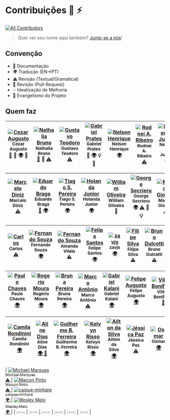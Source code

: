 # Contribuições :wolf: :zap:
[![All Contributors](https://img.shields.io/badge/all_contributors-39-orange.svg?style=flat-square)](#contributors)

> Quer ver seu nome aqui também? [Junte-se a nós](CONTRIBUTING.md)!

## Convenção

* :book: Documentação
* :earth_africa: Tradução (EN->PT)
* :warning: Revisão (Textual/Gramatical)
* :eyes: Revisão (Pull-Request)
* :bulb: Idealização de Melhoria
* :loudspeaker: Evangelismo do Projeto

## Quem faz

<!--
* Documentação (doc)
* Tradução (EN->PT) (translation)
* Revisão (Textual/Gramatical) (tests)
* Revisão (Pull-Request) (prReview)
* Idealização de Melhoria (example)
* Evangelismo do Projeto (talks)
-->

<!-- Contributors START
Cezar_Augusto cezaraugusto http://cezaraugusto.net doc prReview translation talks
Nathalia_Bruno nathaliabruno http://nathaliabruno.com doc prReview tests
Gustavo_Teodoro gustavoteodoro http://gustavoteodoro.com tests
Gabriel_Prates gabsprates http://gabsprates.com prReview translation example talks
Nelson_Henrique nersoh https://github.com/nersoh translation
Rodnei_A._Ribeiro raribeiro http://engenheirofront.com tests
Nelson_P._Junior nelsonpjunior https://github.com/nelsonpjunior translation
Marcelo_Diniz marcelod http://www.marcelod.com.br tests
Eduardo_Braga ebragaparah https://github.com/ebragaparah doc translation
Tiago_S._Pereira TiagoSilvaPereira https://github.com/TiagoSilvaPereira translation
Holanda_Junior holandajunior https://github.com/holandajunior translation
William_Oliveira woliveiras http://woliveiras.com.br talks
George_Secrieru gmsecrieru https://gmsecrie.ru translation tests prReview example
Maicon_Giovani doomsterinc https://github.com/doomsterinc tests
Carlos carloszan https://github.com/carloszan tests
Fernando_Souza fernandosouza https://github.com/fernandosouza translation
Amanda Vilela amandavilela https://github.com/amandavilela tests
Felipe Santos fesnt https://github.com/fesnt translation
Filipe Silva ninrod https://github.com/ninrod tests
zavjs zavjs https://github.com/zavjs translation
Bruno Dulcetti https://github.com/dulcetti tests
Paulo Chaves https://github.com/oPauloChaves translation
Rogerio Moura https://github.com/Rogerfm translation
Bruna Pereira https://github.com/brunapereira translation
Marco Antônio https://github.com/thismarcoantonio tests
Gabriel Kalani https://github.com/gkal19 translation
Felipe Augusto https://github.com/felipe-augusto translation
Vilton Bonifacio https://github.com/viltonbonifacio/ prReview
Camila Rondinini https://github.com/crondinini translation
Aline Dias https://github.com/alinedmelo translation prReview
Guilherme_B._Ferreira https://github.com/guilhermebferreira translation
Kelvy Risso https://github.com/kelvynrisso translation
Ailton da Silva https://github.com/ailton07 translation
Jéssica Paz https://github.com/jessicapaz tests
Osmar https://github.com/osmar-vil translation
Michael Marques https://github.com/michaelycus tests
Maicon Pinto https://github.com/maiconpinto tests
caique-minhare https://github.com/caique-minhare translation
Wesley Melo https://github.com/wesmelo translation

Contributors END -->

<!-- Contributors table START -->
| [![Cezar Augusto](https://avatars.githubusercontent.com/cezaraugusto?s=100)<br /><sub>Cezar Augusto</sub>](http://cezaraugusto.net)<br />[📖](git@github.com:cezaraugusto/You-Dont-Know-JS/commits?author=cezaraugusto) 👀 🌍 📢 | [![Nathalia Bruno](https://avatars.githubusercontent.com/nathaliabruno?s=100)<br /><sub>Nathalia Bruno</sub>](http://nathaliabruno.com)<br />[📖](git@github.com:cezaraugusto/You-Dont-Know-JS/commits?author=nathaliabruno) 👀 [⚠️](git@github.com:cezaraugusto/You-Dont-Know-JS/commits?author=nathaliabruno) | [![Gustavo Teodoro](https://avatars.githubusercontent.com/gustavoteodoro?s=100)<br /><sub>Gustavo Teodoro</sub>](http://gustavoteodoro.com)<br />[⚠️](git@github.com:cezaraugusto/You-Dont-Know-JS/commits?author=gustavoteodoro) | [![Gabriel Prates](https://avatars.githubusercontent.com/gabsprates?s=100)<br /><sub>Gabriel Prates</sub>](http://gabsprates.com)<br />👀 🌍 💡 📢 | [![Nelson Henrique](https://avatars.githubusercontent.com/nersoh?s=100)<br /><sub>Nelson Henrique</sub>](https://github.com/nersoh)<br />🌍 | [![Rodnei A. Ribeiro](https://avatars.githubusercontent.com/raribeiro?s=100)<br /><sub>Rodnei A. Ribeiro</sub>](http://engenheirofront.com)<br />[⚠️](git@github.com:cezaraugusto/You-Dont-Know-JS/commits?author=raribeiro) | [![Nelson P. Junior](https://avatars.githubusercontent.com/nelsonpjunior?s=100)<br /><sub>Nelson P. Junior</sub>](https://github.com/nelsonpjunior)<br />🌍 |
| :---: | :---: | :---: | :---: | :---: | :---: | :---: |

| [![Marcelo Diniz](https://avatars.githubusercontent.com/marcelod?s=100)<br /><sub>Marcelo Diniz</sub>](http://www.marcelod.com.br)<br />[⚠️](git@github.com:cezaraugusto/You-Dont-Know-JS/commits?author=marcelod) | [![Eduardo Braga](https://avatars.githubusercontent.com/ebragaparah?s=100)<br /><sub>Eduardo Braga</sub>](https://github.com/ebragaparah)<br />[📖](git@github.com:cezaraugusto/You-Dont-Know-JS/commits?author=ebragaparah) 🌍 | [![Tiago S. Pereira](https://avatars.githubusercontent.com/TiagoSilvaPereira?s=100)<br /><sub>Tiago S. Pereira</sub>](https://github.com/TiagoSilvaPereira)<br />🌍 | [![Holanda Junior](https://avatars.githubusercontent.com/holandajunior?s=100)<br /><sub>Holanda Junior</sub>](https://github.com/holandajunior)<br />🌍 | [![William Oliveira](https://avatars.githubusercontent.com/woliveiras?s=100)<br /><sub>William Oliveira</sub>](http://woliveiras.com.br)<br />📢 | [![George Secrieru](https://avatars.githubusercontent.com/gmsecrieru?s=100)<br /><sub>George Secrieru</sub>](https://gmsecrie.ru)<br />🌍 [⚠️](git@github.com:cezaraugusto/You-Dont-Know-JS/commits?author=gmsecrieru) 👀 💡 | [![Maicon Giovani](https://avatars.githubusercontent.com/doomsterinc?s=100)<br /><sub>Maicon Giovani</sub>](https://github.com/doomsterinc)<br />[⚠️](git@github.com:cezaraugusto/You-Dont-Know-JS/commits?author=doomsterinc) |
| :---: | :---: | :---: | :---: | :---: | :---: | :---: |

| [![Carlos](https://avatars.githubusercontent.com/carloszan?s=100)<br /><sub>Carlos</sub>](https://github.com/carloszan)<br />[⚠️](git@github.com:cezaraugusto/You-Dont-Know-JS/commits?author=carloszan) | [![Fernando Souza](https://avatars.githubusercontent.com/fernandosouza?s=100)<br /><sub>Fernando Souza</sub>](https://github.com/fernandosouza)<br />🌍 | [![Fernando Souza](https://avatars.githubusercontent.com/amandavilela?s=100)<br /><sub>Amanda Vilela</sub>](https://github.com/amandavilela)<br />⚠️ | [![Felipe Santos](#)<br /><sub>Felipe Santos</sub>](https://github.com/fesnt)<br /> 🌍 | [![zavjs](https://avatars.githubusercontent.com/zavjs?s=100)<br /><sub>zavjs</sub>](https://github.com/zavjs)<br /> 🌍 | [![Filipe Silva](https://avatars.githubusercontent.com/ninrod?s=100)<br /><sub>Filipe Silva</sub>](https://github.com/ninrod)<br /> ⚠️ | [![Bruno Dulcetti](https://avatars.githubusercontent.com/dulcetti?s=100)<br /><sub>Bruno Dulcetti</sub>](https://github.com/dulcetti)<br /> ⚠️ |
| :---: | :---: | :---: | :---: | :---: | :---: | :---: |

| [![Paulo Chaves](#)<br /><sub>Paulo Chaves</sub>](https://github.com/oPauloChaves)<br />[ 🌍 ](git@github.com:cezaraugusto/You-Dont-Know-JS/commits?author=oPauloChaves) | [![Rogerio Moura](https://avatars.githubusercontent.com/rogefm?s=100)<br /><sub>Rogerio Moura</sub>](https://github.com/rogerfm)<br />[ 🌍 ](git@github.com:cezaraugusto/You-Dont-Know-JS/commits?author=rogefm) | [![Bruna Pereira](https://avatars.githubusercontent.com/brunapereira?s=100)<br /><sub>Bruna Pereira</sub>](https://github.com/brunapereira)<br />[ 🌍 ](git@github.com:cezaraugusto/You-Dont-Know-JS/commits?author=brunapereira) | [![Marco Antônio](https://avatars.githubusercontent.com/thismarcoantonio?s=100)<br /><sub>Marco Antônio</sub>](https://github.com/thismarcoantonio)<br />[⚠️](git@github.com:cezaraugusto/You-Dont-Know-JS/commits?author=thismarcoantonio) | [![Gabriel Kalani](https://avatars.githubusercontent.com/gkal19?s=100)<br /><sub>Gabriel Kalani</sub>](https://github.com/gkal19)<br />[ 🌍 ](git@github.com:cezaraugusto/You-Dont-Know-JS/commits?author=gkal19) | [![Felipe Augusto](https://avatars.githubusercontent.com/felipe-augusto?s=100)<br /><sub>Felipe Augusto</sub>](https://github.com/felipe-augusto)<br />[ 🌍 ](git@github.com:cezaraugusto/You-Dont-Know-JS/commits?author=felipe-augusto) | [![Vilton Bonifácio](https://avatars.githubusercontent.com/viltonbonifacio?s=100)<br /><sub>Vilton Bonifácio</sub>](https://github.com/viltonbonifacio)<br />[ 👀 ](git@github.com:cezaraugusto/You-Dont-Know-JS/commits?author=viltonbonifacio) |
| :---: | :---: | :---: | :---: | :---: | :---: | :---: |

| [![Camila Rondinini](https://avatars.githubusercontent.com/crondinini?s=100)<br /><sub>Camila Rondinini</sub>](https://github.com/crondinini)<br />[ 🌍 ](git@github.com:cezaraugusto/You-Dont-Know-JS/commits?author=crondinini) | [![Aline Dias](https://avatars.githubusercontent.com/alinedmelo?s=100)<br /><sub>Aline Dias</sub>](https://github.com/alinedmelo)<br />[ 🌍  👀 ](git@github.com:cezaraugusto/You-Dont-Know-JS/commits?author=alinedmelo) | [![Guilherme B. Ferreira](https://avatars.githubusercontent.com/guilhermebferreira?s=100)<br /><sub>Guilherme B. Ferreira</sub>](https://github.com/guilhermebferreira)<br />[ 🌍 ](git@github.com:cezaraugusto/You-Dont-Know-JS/commits?author=guilhermebferreira) | [![Kelvyn Risso](https://avatars.githubusercontent.com/kelvynrisso?s=100)<br /><sub>Kelvyn Risso</sub>](https://github.com/kelvynrisso)<br />[ 🌍 ](git@github.com:cezaraugusto/You-Dont-Know-JS/commits?author=kelvynrisso) | [![Ailton da Silva](https://avatars.githubusercontent.com/ailton07?s=100)<br /><sub>Ailton da Silva</sub>](https://github.com/ailton07)<br />[ 🌍 ](git@github.com:cezaraugusto/You-Dont-Know-JS/commits?author=ailton07) | [![Jéssica Paz](https://avatars.githubusercontent.com/jessicapaz?s=100)<br /><sub>Jéssica Paz</sub>](https://github.com/jessicapaz)<br />[ ⚠️ ](git@github.com:cezaraugusto/You-Dont-Know-JS/commits?author=jessicapaz) | [![Osmar](https://avatars.githubusercontent.com/osmar-vil?s=100)<br /><sub>Osmar</sub>](https://github.com/osmar-vil)<br />[ 🌍 ](git@github.com:cezaraugusto/You-Dont-Know-JS/commits?author=osmar-vil) |
| :---: | :---: | :---: | :---: | :---: | :---: | :---: |

| [![Michael Marques](https://avatars.githubusercontent.com/michaelycus?s=100)<br /><sub>Michael Marques</sub>](https://github.com/michaelycus)<br />[ ⚠️ ](git@github.com:cezaraugusto/You-Dont-Know-JS/commits?author=michaelycus) | [![Maicon Pinto](https://avatars.githubusercontent.com/maiconpinto?s=100)<br /><sub>Maicon Pinto</sub>](https://github.com/maiconpinto)<br />[ ⚠️ ](git@github.com:cezaraugusto/You-Dont-Know-JS/commits?author=maiconpinto) | [![caique-minhare](https://avatars.githubusercontent.com/caique-minhare?s=100)<br /><sub>caique-minhare</sub>](https://github.com/caique-minhare)<br />[ 🌍 ](git@github.com:cezaraugusto/You-Dont-Know-JS/commits?author=caique-minhare) | [![Wesley Melo](https://avatars.githubusercontent.com/wesmelo?s=100)<br /><sub>Wesley Melo</sub>](https://github.com/wesmelo)<br />[ 🌍 ](git@github.com:cezaraugusto/You-Dont-Know-JS/commits?author=wesmelo) |
| :---: | :---: | :---: | :---: | :---: | :---: |

<!-- Contributors table END -->
